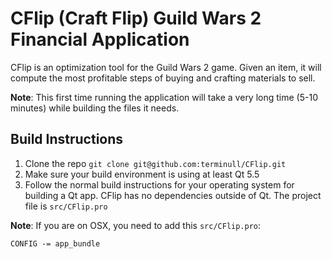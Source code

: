 # CFlip (Craft Flip) Guild Wars 2 Financial Application

CFlip is an optimization tool for the Guild Wars 2 game.
Given an item, it will compute the most profitable steps of buying and
crafting materials to sell.

**Note**: This first time running the application will take a very long time
(5-10 minutes) while building the files it needs.

## Build Instructions

1. Clone the repo
	`git clone git@github.com:terminull/CFlip.git`
2. Make sure your build environment is using at least Qt 5.5
3. Follow the normal build instructions for your operating system for building a
  Qt app. CFlip has no dependencies outside of Qt. The project file is `src/CFlip.pro`

**Note**: If you are on OSX, you need to add this `src/CFlip.pro`:

```
CONFIG -= app_bundle
```
